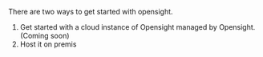 There are two ways to get started with opensight.

1. Get started with a cloud instance of Opensight managed by Opensight. (Coming soon)
2. Host it on premis


